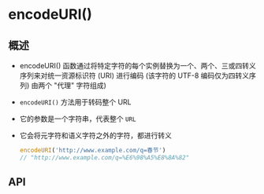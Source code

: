 # encodeURI()

## 概述

+ encodeURI() 函数通过将特定字符的每个实例替换为一个、两个、三或四转义序列来对统一资源标识符 (URI) 进行编码 (该字符的 UTF-8 编码仅为四转义序列) 由两个 "代理" 字符组成)

+ `encodeURI()` 方法用于转码整个 URL

+ 它的参数是一个字符串，代表整个 `URL`

+ 它会将元字符和语义字符之外的字符，都进行转义

  ```js
  encodeURI('http://www.example.com/q=春节')
  // "http://www.example.com/q=%E6%98%A5%E8%8A%82"
  ```

## API







